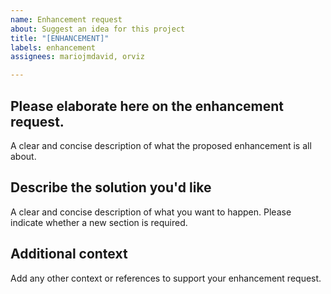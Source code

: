 ```yaml
---
name: Enhancement request
about: Suggest an idea for this project
title: "[ENHANCEMENT]"
labels: enhancement
assignees: mariojmdavid, orviz

---
```


## Please elaborate here on the enhancement request.
A clear and concise description of what the proposed enhancement is all about.

## Describe the solution you'd like
A clear and concise description of what you want to happen. Please indicate whether a new section is required.

## Additional context
Add any other context or references to support your enhancement request.
